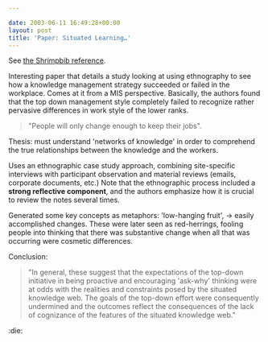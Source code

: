 ```yaml
---

date: 2003-06-11 16:49:28+00:00
layout: post
title: 'Paper: Situated Learning…'
---
```


See [the Shrimpbib reference](http://shrimpbib.chisel.cs.uvic.ca:8081/drupal_viewrefs.jsp?frameId=journalarticle_14 ).
  

Interesting paper that details a study looking at using ethnography to see how a knowledge management strategy succeeded or failed in the workplace.  Comes at it from a MIS perspective.  Basically, the authors found that the top down management style completely failed to recognize rather pervasive differences in work style of the lower ranks.  

<blockquote>"People will only change enough to keep their jobs".</blockquote>



Thesis: must understand 'networks of knowledge' in order to comprehend the true relationships between the knowledge and the workers.

Uses an ethnographic case study approach, combining site-specific interviews with participant observation and material reviews (emails, corporate documents, etc.)
Note that the ethnographic process included a **strong reflective component**, and the authors emphasize how it is crucial to review the notes several times.

Generated some key concepts as metaphors: 'low-hanging fruit', -> easily accomplished changes.  These were later seen as red-herrings, fooling people into thinking that there was substantive change when all that was occurring were cosmetic differences.

Conclusion: 

<blockquote>"In general, these suggest that the expectations of the top-down initiative in being proactive and encouraging 'ask-why' thinking were at odds with the realities and constraints posed by the situated knowledge web.  The goals of the top-down effort were consequently undermined and the outcomes reflect the consequences of the lack of cognizance of the features of the situated knowledge web."</blockquote>

:die:
